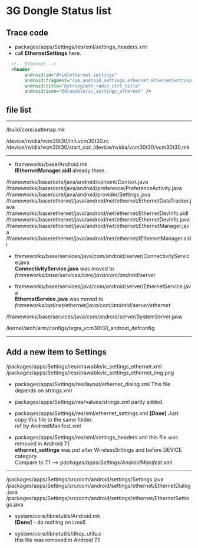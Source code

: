 # 3G Dongle Status list


## Trace code 

* packages/apps/Settings/res/xml/settings_headers.xml
* call __EthernetSettings__ here.  

```xml 
  <!-- Ethernet -->
  <header
       android:id="@+id/ethernet_settings"
       android:fragment="com.android.settings.ethernet.EthernetSettings"
       android:title="@string/eth_radio_ctrl_title"
       android:icon="@drawable/ic_settings_ethernet" />
```



## file list
--------------------------------------

/build/core/pathmap.mk

/device/nvidia/vcm30t30/init.vcm30t30.rc
/device/nvidia/vcm30t30/start_cdc
/device/nvidia/vcm30t30/vcm30t30.mk

--------------------------------------

* frameworks/base/Android.mk  
__IEthernetManager.aidl__ already there.


/frameworks/base/core/java/android/content/Context.java
/frameworks/base/core/java/android/preference/PreferenceActivity.java
/frameworks/base/core/java/android/provider/Settings.java
/frameworks/base/ethernet/java/android/net/ethernet/EthernetDataTracker.java
/frameworks/base/ethernet/java/android/net/ethernet/EthernetDevInfo.aidl
/frameworks/base/ethernet/java/android/net/ethernet/EthernetDevInfo.java
/frameworks/base/ethernet/java/android/net/ethernet/EthernetManager.java
/frameworks/base/ethernet/java/android/net/ethernet/IEthernetManager.aidl

* frameworks/base/services/java/com/android/server/ConnectivityService.java  
__ConnectivityService.java__ was moved to _frameworks/base/services/core/java/com/android/server_


* frameworks/base/services/java/com/android/server/EthernetService.java  
__EthernetService.java__ was moved to _frameworks/opt/net/ethernet/java/com/android/server/ethernet_


/frameworks/base/services/java/com/android/server/SystemServer.java


/kernel/arch/arm/configs/tegra_vcm30t30_android_defconfig



---------------------------------------------
## Add a new item to Settings

/packages/apps/Settings/res/drawable/ic_settings_ethernet.xml
/packages/apps/Settings/res/drawable/ic_settings_ethernet_img.png


* packages/apps/Settings/res/layout/ethernet_dialog.xml
This file depends on strings.xml


* packages/apps/Settings/res/values/strings.xml
partly added.


* packages/apps/Settings/res/xml/ethernet_settings.xml
__[Done]__ Just copy this file to the same folder.  
ref by AndroidManifest.xml



* packages/apps/Settings/res/xml/settings_headers.xml
this file was removed in Android 7.1  
__ethernet_settings__ was put after WirelessSrttings and before DEVICE category.  
Compare to 7.1 --> _packages/apps/Settings/AndroidManifest.xml_


----------------------------------------------

/packages/apps/Settings/src/com/android/settings/Settings.java
/packages/apps/Settings/src/com/android/settings/ethernet/EthernetDialog.java
/packages/apps/Settings/src/com/android/settings/ethernet/EthernetSettings.java


* system/core/libnetutils/Android.mk  
__[Done]__ - do nothing on i.mx6  


* system/core/libnetutils/dhcp_utils.c  
this file was removed in Android 7.1  




